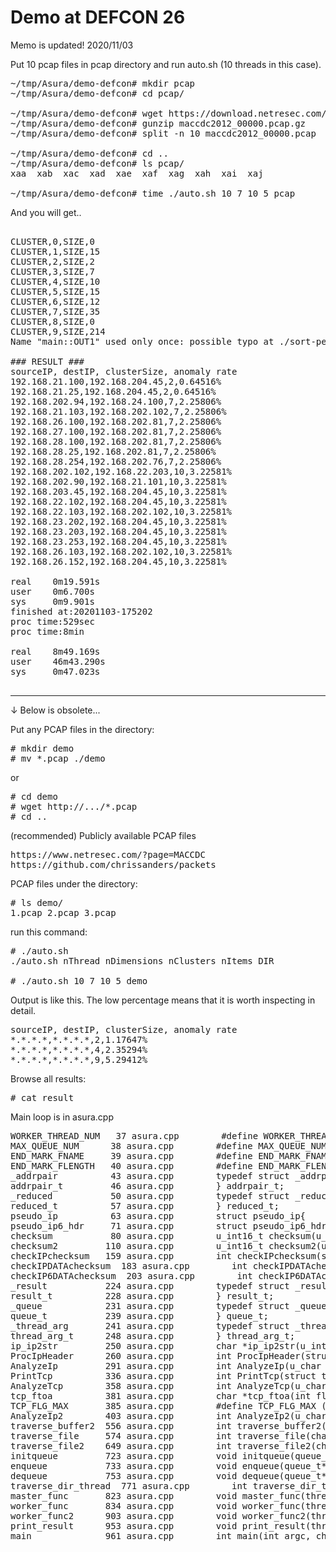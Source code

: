 # Demo at DEFCON 26

Memo is updated! 2020/11/03

Put 10 pcap files in pcap directory and run auto.sh (10 threads in this case).

<pre>
~/tmp/Asura/demo-defcon# mkdir pcap                                                                                                                                                          
~/tmp/Asura/demo-defcon# cd pcap/    

~/tmp/Asura/demo-defcon# wget https://download.netresec.com/pcap/maccdc-2012/maccdc2012_00000.pcap.gz                                                                                        
~/tmp/Asura/demo-defcon# gunzip maccdc2012_00000.pcap.gz 
~/tmp/Asura/demo-defcon# split -n 10 maccdc2012_00000.pcap 

~/tmp/Asura/demo-defcon# cd ..
~/tmp/Asura/demo-defcon# ls pcap/
xaa  xab  xac  xad  xae  xaf  xag  xah  xai  xaj

~/tmp/Asura/demo-defcon# time ./auto.sh 10 7 10 5 pcap
</pre>

And you will get..

<pre>

CLUSTER,0,SIZE,0
CLUSTER,1,SIZE,15
CLUSTER,2,SIZE,2
CLUSTER,3,SIZE,7
CLUSTER,4,SIZE,10
CLUSTER,5,SIZE,15
CLUSTER,6,SIZE,12
CLUSTER,7,SIZE,35
CLUSTER,8,SIZE,0
CLUSTER,9,SIZE,214
Name "main::OUT1" used only once: possible typo at ./sort-percent.pl line 10.
 
### RESULT ###
sourceIP, destIP, clusterSize, anomaly rate
192.168.21.100,192.168.204.45,2,0.64516%
192.168.21.25,192.168.204.45,2,0.64516%
192.168.202.94,192.168.24.100,7,2.25806%
192.168.21.103,192.168.202.102,7,2.25806%
192.168.26.100,192.168.202.81,7,2.25806%
192.168.27.100,192.168.202.81,7,2.25806%
192.168.28.100,192.168.202.81,7,2.25806%
192.168.28.25,192.168.202.81,7,2.25806%
192.168.28.254,192.168.202.76,7,2.25806%
192.168.202.102,192.168.22.203,10,3.22581%
192.168.202.90,192.168.21.101,10,3.22581%
192.168.203.45,192.168.204.45,10,3.22581%
192.168.22.102,192.168.204.45,10,3.22581%
192.168.22.103,192.168.202.102,10,3.22581%
192.168.23.202,192.168.204.45,10,3.22581%
192.168.23.203,192.168.204.45,10,3.22581%
192.168.23.253,192.168.204.45,10,3.22581%
192.168.26.103,192.168.202.102,10,3.22581%
192.168.26.152,192.168.204.45,10,3.22581%

real    0m19.591s
user    0m6.700s
sys     0m9.901s
finished at:20201103-175202
proc time:529sec
proc time:8min

real    8m49.169s
user    46m43.290s
sys     0m47.023s

</pre>

<HR>
  
↓ Below is obsolete...

Put any PCAP files in the directory:
<pre>
# mkdir demo
# mv *.pcap ./demo
</pre>

or
<pre>
# cd demo
# wget http://.../*.pcap
# cd ..
</pre>

(recommended) Publicly available PCAP files
<pre>
https://www.netresec.com/?page=MACCDC
https://github.com/chrissanders/packets
</pre>

PCAP files under the directory:
<pre>
# ls demo/
1.pcap 2.pcap 3.pcap
</pre>

run this command:
<pre>
# ./auto.sh
./auto.sh nThread nDimensions nClusters nItems DIR

# ./auto.sh 10 7 10 5 demo
</pre>

Output is like this. The low percentage means that it is worth inspecting in detail.
<pre>
sourceIP, destIP, clusterSize, anomaly rate
*.*.*.*,*.*.*.*,2,1.17647%
*.*.*.*,*.*.*.*,4,2.35294%
*.*.*.*,*.*.*.*,9,5.29412%
</pre>

Browse all results:
<pre>
# cat result
</pre>

Main loop is in asura.cpp
<pre>
WORKER_THREAD_NUM   37 asura.cpp        #define WORKER_THREAD_NUM N
MAX_QUEUE_NUM      38 asura.cpp        #define MAX_QUEUE_NUM N
END_MARK_FNAME     39 asura.cpp        #define END_MARK_FNAME   "///"
END_MARK_FLENGTH   40 asura.cpp        #define END_MARK_FLENGTH 3
_addrpair          43 asura.cpp        typedef struct _addrpair {
addrpair_t         46 asura.cpp        } addrpair_t;
_reduced           50 asura.cpp        typedef struct _reduced {
reduced_t          57 asura.cpp        } reduced_t;
pseudo_ip          63 asura.cpp        struct pseudo_ip{
pseudo_ip6_hdr     71 asura.cpp        struct pseudo_ip6_hdr{
checksum           80 asura.cpp        u_int16_t checksum(u_char *data,int len)
checksum2         110 asura.cpp        u_int16_t checksum2(u_char *data1,int len1,u_char *data2,int len2)
checkIPchecksum   159 asura.cpp        int checkIPchecksum(struct iphdr *iphdr,u_char *option,int optionLen)
checkIPDATAchecksum  183 asura.cpp        int checkIPDATAchecksum(struct iphdr *iphdr,unsigned char *data,int len)
checkIP6DATAchecksum  203 asura.cpp        int checkIP6DATAchecksum(struct ip6_hdr *ip,unsigned char *data,int len)
_result           224 asura.cpp        typedef struct _result {
result_t          228 asura.cpp        } result_t;
_queue            231 asura.cpp        typedef struct _queue {
queue_t           239 asura.cpp        } queue_t;
_thread_arg       241 asura.cpp        typedef struct _thread_arg {
thread_arg_t      248 asura.cpp        } thread_arg_t;
ip_ip2str         250 asura.cpp        char *ip_ip2str(u_int32_t ip,char *buf,socklen_t size)
ProcIpHeader      260 asura.cpp        int ProcIpHeader(struct iphdr *iphdr,u_char *option,int optionLen,FILE *fp)
AnalyzeIp         291 asura.cpp        int AnalyzeIp(u_char *data,int size)
PrintTcp          336 asura.cpp        int PrintTcp(struct tcphdr *tcphdr,FILE *fp)
AnalyzeTcp        358 asura.cpp        int AnalyzeTcp(u_char *data,int size)
tcp_ftoa          381 asura.cpp        char *tcp_ftoa(int flag)
TCP_FLG_MAX       385 asura.cpp        #define TCP_FLG_MAX (sizeof f / sizeof f[0])
AnalyzeIp2        403 asura.cpp        int AnalyzeIp2(u_char *data,int size)
traverse_buffer2  556 asura.cpp        int traverse_buffer2(char* buf, int thread_id, char* filename)
traverse_file     574 asura.cpp        int traverse_file(char* filename, char* srchstr, int thread_id) {
traverse_file2    649 asura.cpp        int traverse_file2(char* filename, char* srchstr, int thread_id) {
initqueue         723 asura.cpp        void initqueue(queue_t* q) {
enqueue           733 asura.cpp        void enqueue(queue_t* q, char* path, int size) {
dequeue           753 asura.cpp        void dequeue(queue_t* q, char** fname, int* flen) {
traverse_dir_thread  771 asura.cpp        int traverse_dir_thread(queue_t* q, char* dirname) {
master_func       823 asura.cpp        void master_func(thread_arg_t* arg) {
worker_func       834 asura.cpp        void worker_func(thread_arg_t* arg) {
worker_func2      903 asura.cpp        void worker_func2(thread_arg_t* arg) {
print_result      953 asura.cpp        void print_result(thread_arg_t* arg) {
main              961 asura.cpp        int main(int argc, char* argv[]) {
</pre>
